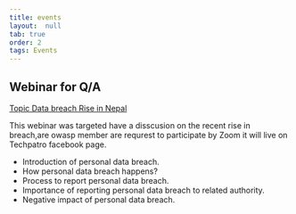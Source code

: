 ```yaml
---
title: events
layout:  null
tab: true
order: 2
tags: Events
---
```


Webinar for Q/A
---------------
<a href ="https://techpatro.com/an-interaction-webinar-on-data-breach-rise-in-nepal/"> Topic Data breach Rise in Nepal</a>

This webinar was targeted have a disscusion on the recent rise in breach,are owasp member are requrest to participate by Zoom it will live on Techpatro facebook page.

- Introduction of personal data breach.
- How personal data breach happens?
- Process to report personal data breach.
- Importance of reporting personal data breach to related authority.
- Negative impact of personal data breach. 


